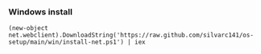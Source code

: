 
### Windows install

```
(new-object net.webclient).DownloadString('https://raw.github.com/silvarc141/os-setup/main/win/install-net.ps1') | iex
```
